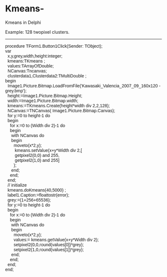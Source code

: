 # Kmeans-
Kmeans in Delphi

Example: 128 twopixel clusters.

-------------------------------------------------------
<p><span style="font-family:Arial,Helvetica,sans-serif">procedure TForm1.Button1Click(Sender: TObject);<br />
var<br />
&nbsp; x,y,grey,width,height:integer;<br />
&nbsp; kmeans:TKmeans ;<br />
&nbsp; values:TArrayOfDouble;<br />
&nbsp; NCanvas:Tncanvas;<br />
&nbsp; clusterdata1,Clusterdata2:TMultiDouble ;<br />
begin<br />
&nbsp; Image1.Picture.Bitmap.LoadFromFile(&#39;Kawasaki_Valencia_2007_09_160x120 - grey.bmp&#39;);<br />
&nbsp; height:=Image1.Picture.Bitmap.Height;<br />
&nbsp; width:=Image1.Picture.Bitmap.width;<br />
&nbsp; kmeans:=TKmeans.Create(height*width div 2,2,128);<br />
&nbsp; NCanvas:=TNCanvas( Image1.Picture.Bitmap.Canvas);<br />
&nbsp; for y:=0 to height-1 do<br />
&nbsp; begin<br />
&nbsp; &nbsp; for x:=0 to (Width div 2)-1 do<br />
&nbsp; &nbsp; begin<br />
&nbsp; &nbsp; &nbsp;with NCanvas do<br />
&nbsp; &nbsp; &nbsp;begin<br />
&nbsp; &nbsp; &nbsp; &nbsp;moveto(x*2,y);<br />
&nbsp; &nbsp; &nbsp; &nbsp; kmeans.setValue(x+y*Width div 2,[<br />
&nbsp; &nbsp; &nbsp; &nbsp; getpixel2(0,0) and 255,<br />
&nbsp; &nbsp; &nbsp; &nbsp; getpixel2(1,0) and 255]<br />
&nbsp; &nbsp; &nbsp; &nbsp;);<br />
&nbsp; &nbsp; &nbsp;end;<br />
&nbsp; &nbsp; end;<br />
&nbsp; end;<br />
&nbsp; // initialize<br />
&nbsp; kmeans.doKmeans(40,5000) ;<br />
&nbsp; label1.Caption:=floattostr(error);<br />
&nbsp; grey:=(1+256+65536);<br />
&nbsp; for y:=0 to height-1 do<br />
&nbsp; begin<br />
&nbsp; &nbsp; for x:=0 to (Width div 2)-1 do<br />
&nbsp; &nbsp; begin<br />
&nbsp; &nbsp; &nbsp;with NCanvas do<br />
&nbsp; &nbsp; &nbsp;begin<br />
&nbsp; &nbsp; &nbsp; &nbsp;moveto(x*2,y);<br />
&nbsp; &nbsp; &nbsp; &nbsp;values:= kmeans.getValue(x+y*Width div 2);<br />
&nbsp; &nbsp; &nbsp; &nbsp;setpixel2(0,0,round(values[0])*grey);<br />
&nbsp; &nbsp; &nbsp; &nbsp;setpixel2(1,0,round(values[1])*grey);<br />
&nbsp; &nbsp; &nbsp;end;<br />
&nbsp; &nbsp; end;<br />
&nbsp; end;<br />
end;</span></p>

